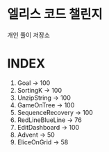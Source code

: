 # 엘리스 코드 챌린지
개인 풀이 저장소

# INDEX
1. Goal -> 100
2. SortingK -> 100
3. UnzipString -> 100
4. GameOnTree -> 100
5. SequenceRecovery -> 100
6. RedLineBlueLine -> 76
7. EditDashboard -> 100
8. Advent -> 50
9. EliceOnGrid -> 58

